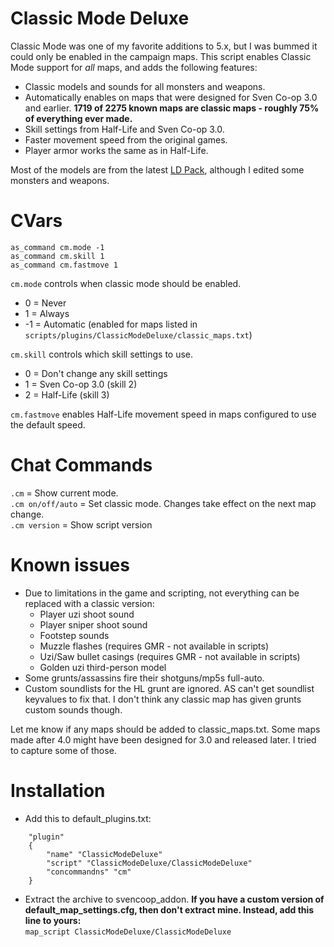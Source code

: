 # Classic Mode Deluxe

Classic Mode was one of my favorite additions to 5.x, but I was bummed it could only be enabled in the campaign maps. This script enables Classic Mode support for _all_ maps, and adds the following features:

- Classic models and sounds for all monsters and weapons.
- Automatically enables on maps that were designed for Sven Co-op 3.0 and earlier. **1719 of 2275 known maps are classic maps - roughly 75% of everything ever made.**
- Skill settings from Half-Life and Sven Co-op 3.0.
- Faster movement speed from the original games.
- Player armor works the same as in Half-Life.


Most of the models are from the latest [LD Pack](https://forums.svencoop.com/showthread.php/44491-Working-on-a-LD-pack-of-my-own), although I edited some monsters and weapons.

# CVars
```
as_command cm.mode -1
as_command cm.skill 1
as_command cm.fastmove 1
```
`cm.mode` controls when classic mode should be enabled.  
- 0 = Never
- 1 = Always
- -1 = Automatic (enabled for maps listed in `scripts/plugins/ClassicModeDeluxe/classic_maps.txt`)  

`cm.skill` controls which skill settings to use.  
- 0 = Don't change any skill settings
- 1 = Sven Co-op 3.0 (skill 2)
- 2 = Half-Life (skill 3)  

`cm.fastmove` enables Half-Life movement speed in maps configured to use the default speed.

# Chat Commands

`.cm` = Show current mode.  
`.cm on/off/auto` = Set classic mode. Changes take effect on the next map change.  
`.cm version` = Show script version

# Known issues

- Due to limitations in the game and scripting, not everything can be replaced with a classic version:
  - Player uzi shoot sound
  - Player sniper shoot sound
  - Footstep sounds
  - Muzzle flashes (requires GMR - not available in scripts)
  - Uzi/Saw bullet casings (requires GMR - not available in scripts)
  - Golden uzi third-person model
- Some grunts/assassins fire their shotguns/mp5s full-auto.
- Custom soundlists for the HL grunt are ignored. AS can't get soundlist keyvalues to fix that. I don't think any classic map has given grunts custom sounds though.

Let me know if any maps should be added to classic_maps.txt. Some maps made after 4.0 might have been designed for 3.0 and released later. I tried to capture some of those.

# Installation


- Add this to default_plugins.txt:
```
	"plugin"
	{
		"name" "ClassicModeDeluxe"
		"script" "ClassicModeDeluxe/ClassicModeDeluxe"
		"concommandns" "cm"
	}
```

- Extract the archive to svencoop_addon. **If you have a custom version of default_map_settings.cfg, then don't extract mine. Instead, add this line to yours:**  
`map_script ClassicModeDeluxe/ClassicModeDeluxe`
